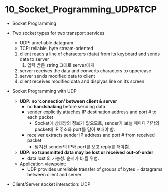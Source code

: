 # 10_Socket_Programming_UDP&TCP

- Socket Programming


- Two socket types for two transport services
    - UDP: unreliable datagram
    - TCP: reliable, byte stream-oriented
    1. client reads a line of characters (data) from its keyboard and sends data to server
        1. 입력 받은 string 그대로 server에게
    2. server receives the data and converts characters to uppercase
    3. server sends modified data to client
    4. client receives modified data and displyas line on its screen

- Socket Programming with UDP
    - **UDP: no ‘connection’ between client & server**
        - no **handshaking** before sending data
        - sender explicitly attaches IP destination address and port # to each packet
            - Socket에 상대방의 정보가 없으므로, sender가 보낼 때마다 각각의 packet에 IP 주소와 port를 담아 보내야 함.
        - receiver extracts sender IP address and port # from received packet
            - 담겨진 sender의 IP와 port를 보고 reply를 해야함.
    - **UDP: no transmitted data may be lost or received out-of-order**
        - data lost 의 가능성.  순서가 바뀔 위험.
    - Application viewpoint:
        - UDP provides unreliable transfer of groups of bytes = datagrams between client and server
        
- Client/Server socket interaction: UDP
